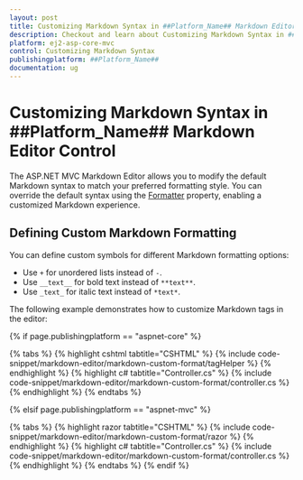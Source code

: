 ```yaml
---
layout: post
title: Customizing Markdown Syntax in ##Platform_Name## Markdown Editor Control | Syncfusion
description: Checkout and learn about Customizing Markdown Syntax in ##Platform_Name## Markdown Editor control of Syncfusion Essential JS 2 and more details.
platform: ej2-asp-core-mvc
control: Customizing Markdown Syntax
publishingplatform: ##Platform_Name##
documentation: ug
---
```


# Customizing Markdown Syntax in ##Platform_Name## Markdown Editor Control

The ASP.NET MVC Markdown Editor allows you to modify the default Markdown syntax to match your preferred formatting style. You can override the default syntax using the [Formatter](https://help.syncfusion.com/cr/aspnetmvc-js2/syncfusion.ej2.richtexteditor.richtexteditor.html#Syncfusion_EJ2_RichTextEditor_RichTextEditor_Formatter) property, enabling a customized Markdown experience.

## Defining Custom Markdown Formatting  

You can define custom symbols for different Markdown formatting options:

* Use `+` for unordered lists instead of `-`.
* Use `__text__` for bold text instead of `**text**`.
* Use `_text_` for italic text instead of `*text*`.

The following example demonstrates how to customize Markdown tags in the editor:

{% if page.publishingplatform == "aspnet-core" %}

{% tabs %}
{% highlight cshtml tabtitle="CSHTML" %}
{% include code-snippet/markdown-editor/markdown-custom-format/tagHelper %}
{% endhighlight %}
{% highlight c# tabtitle="Controller.cs" %}
{% include code-snippet/markdown-editor/markdown-custom-format/controller.cs %}
{% endhighlight %}
{% endtabs %}

{% elsif page.publishingplatform == "aspnet-mvc" %}

{% tabs %}
{% highlight razor tabtitle="CSHTML" %}
{% include code-snippet/markdown-editor/markdown-custom-format/razor %}
{% endhighlight %}
{% highlight c# tabtitle="Controller.cs" %}
{% include code-snippet/markdown-editor/markdown-custom-format/controller.cs %}
{% endhighlight %}
{% endtabs %}
{% endif %}